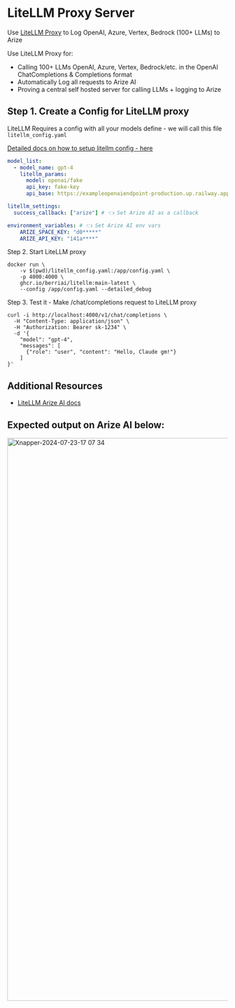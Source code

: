 # LiteLLM Proxy Server

Use [LiteLLM Proxy](https://docs.litellm.ai/docs/simple_proxy) to Log OpenAI, Azure, Vertex, Bedrock (100+ LLMs) to Arize

Use LiteLLM Proxy for:
- Calling 100+ LLMs OpenAI, Azure, Vertex, Bedrock/etc. in the OpenAI ChatCompletions & Completions format
- Automatically Log all requests to Arize AI
- Proving a central self hosted server for calling LLMs + logging to Arize 


## Step 1. Create a Config for LiteLLM proxy

LiteLLM Requires a config with all your models define - we will call this file `litellm_config.yaml`

[Detailed docs on how to setup litellm config - here](https://docs.litellm.ai/docs/proxy/configs)

```yaml
model_list:
  - model_name: gpt-4
    litellm_params:
      model: openai/fake
      api_key: fake-key
      api_base: https://exampleopenaiendpoint-production.up.railway.app/

litellm_settings:
  success_callback: ["arize"] # 👈 Set Arize AI as a callback

environment_variables: # 👈 Set Arize AI env vars
    ARIZE_SPACE_KEY: "d0*****"
    ARIZE_API_KEY: "141a****"
```

Step 2. Start LiteLLM proxy

```shell
docker run \
    -v $(pwd)/litellm_config.yaml:/app/config.yaml \
    -p 4000:4000 \
    ghcr.io/berriai/litellm:main-latest \
    --config /app/config.yaml --detailed_debug
```

Step 3. Test it - Make /chat/completions request to LiteLLM proxy

```shell
curl -i http://localhost:4000/v1/chat/completions \
  -H "Content-Type: application/json" \
  -H "Authorization: Bearer sk-1234" \
  -d '{
    "model": "gpt-4",
    "messages": [
      {"role": "user", "content": "Hello, Claude gm!"}
    ]
}'
```

## Additional Resources
- [LiteLLM Arize AI docs](https://docs.litellm.ai/docs/observability/arize_integration)

## Expected output on Arize AI below:

<img width="1283" alt="Xnapper-2024-07-23-17 07 34" src="https://github.com/user-attachments/assets/7460bc2b-7f4f-4ec4-b966-2bf33a26ded5">




